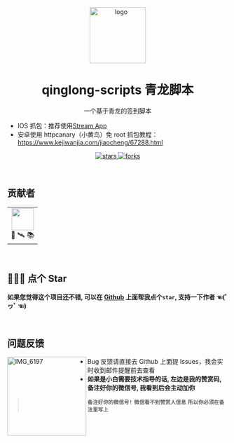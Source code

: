 <div align="center">
  <img src="https://unpkg.com/cat-kun@0.0.1/imgs/lucky-canvas.png" width="128" alt="logo" />
  <h1>qinglong-scripts 青龙脚本</h1>
  <p>一个基于青龙的签到脚本</p>
  <div align="left">

- IOS 抓包：推荐使用[Stream App](https://apps.apple.com/us/app/stream-network-debug-tool/id1312141691)
- 安卓使用 httpcanary（小黄鸟）免 root 抓包教程：https://www.kejiwanjia.com/jiaocheng/67288.html
  </div>
  <p>
    <a href="https://github.com/cat-kun/qinglong-scripts/stargazers" target="_black">
      <img src="https://img.shields.io/github/stars/cat-kun/qinglong-scripts?color=%23ffba15&logo=github&style=flat-square" alt="stars" />
    </a>
    <a href="https://github.com/cat-kun/qinglong-scripts/network/members" target="_black">
      <img src="https://img.shields.io/github/forks/cat-kun/qinglong-scripts?color=%23ffba15&logo=github&style=flat-square" alt="forks" />
    </a>
    <!-- <a href="https://github.com/cat-kun" target="_black">
      <img src="https://img.shields.io/badge/Author-%20buuing%20-7289da.svg?&logo=github&style=flat-square" alt="author" />
    </a>
    <a href="https://github.com/cat-kun/qinglong-scripts/blob/master/LICENSE" target="_black">
      <img src="https://img.shields.io/github/license/cat-kun/qinglong-scripts?color=%232dce89&logo=github&style=flat-square" alt="license" />
    </a>
    <a href="https://www.jsdelivr.com/package/npm/lucky-canvas" target="_black">
      <img src="https://data.jsdelivr.com/v1/package/npm/lucky-canvas/badge" alt="downloads" />
    </a> -->
  </p>
</div>

<!-- <div align="center" style="display: none">

|适配框架|npm包|最新版本|npm下载量|
| :-: | :-: | :-: | :-: |
|`JS` / `JQ`|[lucky-canvas](https://100px.net/usage/js.html)|<img src="https://img.shields.io/npm/v/lucky-canvas?color=%23ffba15&logo=npm&style=flat-square" alt="version" />|<a href="https://www.npmjs.com/package/lucky-canvas" target="_black"><img src="https://img.shields.io/npm/dm/lucky-canvas?color=%23ffba15&logo=npm&style=flat-square" alt="downloads" /></a>|
|`Vue`|[@lucky-canvas/vue](https://100px.net/usage/vue.html)|<img src="https://img.shields.io/npm/v/@lucky-canvas/vue?color=%23ffba15&logo=npm&style=flat-square" alt="version" />|<a href="https://www.npmjs.com/package/@lucky-canvas/vue" target="_black"><img src="https://img.shields.io/npm/dm/@lucky-canvas/vue?color=%23ffba15&logo=npm&style=flat-square" alt="downloads" /></a>|<a href="https://www.jsdelivr.com/package/npm/@lucky-canvas/vue" target="_black"><img src="https://data.jsdelivr.com/v1/package/npm/@lucky-canvas/vue/badge" alt="downloads" /></a>|
|`React`|[@lucky-canvas/react](https://100px.net/usage/react.html)|<img src="https://img.shields.io/npm/v/@lucky-canvas/react?color=%23ffba15&logo=npm&style=flat-square" alt="version" />|<a href="https://www.npmjs.com/package/@lucky-canvas/react" target="_black"><img src="https://img.shields.io/npm/dm/@lucky-canvas/react?color=%23ffba15&logo=npm&style=flat-square" alt="downloads" /></a>|-|
|`UniApp`|[@lucky-canvas/uni](https://100px.net/usage/uni.html)|<img src="https://img.shields.io/npm/v/@lucky-canvas/uni?color=%23ffba15&logo=npm&style=flat-square" alt="version" />|<a href="https://www.npmjs.com/package/@lucky-canvas/uni" target="_black"><img src="https://img.shields.io/npm/dm/@lucky-canvas/uni?color=%23ffba15&logo=npm&style=flat-square" alt="downloads" /></a>|-|
|`Taro3.x`|[@lucky-canvas/taro](https://100px.net/usage/taro.html)|<img src="https://img.shields.io/npm/v/@lucky-canvas/taro?color=%23ffba15&logo=npm&style=flat-square" alt="version" />|<a href="https://www.npmjs.com/package/@lucky-canvas/taro" target="_black"><img src="https://img.shields.io/npm/dm/@lucky-canvas/taro?color=%23ffba15&logo=npm&style=flat-square" alt="downloads" /></a>|-|
|`微信小程序`|[@lucky-canvas/mini](https://100px.net/usage/wx.html)|<img src="https://img.shields.io/npm/v/@lucky-canvas/mini?color=%23ffba15&logo=npm&style=flat-square" alt="version" />|<a href="https://www.npmjs.com/package/@lucky-canvas/mini" target="_black"><img src="https://img.shields.io/npm/dm/@lucky-canvas/mini?color=%23ffba15&logo=npm&style=flat-square" alt="downloads" /></a>|-|

</div> -->

<br />

## 贡献者

<table align="center">
  <tr>
    <td align="center"><a href="https://github.com/cat-kun" target="_blank"><img width="50px" src="https://avatars.githubusercontent.com/u/8529528?v=4"></a><div><span title="核心开发">🤖</span> <span title="基础建设">🛰</span> <span title="维护文档">📚</span></div></td>
    
  </tr>
    
</table>

<br />

## 🙏🙏🙏 点个 Star

**如果您觉得这个项目还不错, 可以在 [Github](https://github.com/cat-kun/qinglong-scripts) 上面帮我点个`star`, 支持一下作者 ☜(ﾟヮﾟ ☜)**

<br />

## 问题反馈

<img align="left" src="https://tvax3.sinaimg.cn/large/84295ee1gy1i3h1nsdj66j20w00w0jtt.jpg" alt="IMG_6197" width="180" data-width="180" data-height="180">

- Bug 反馈请直接去 Github 上面提 Issues，我会实时收到邮件提醒前去查看
- **如果是小白需要技术指导的话, 左边是我的赞赏码, 备注好你的微信号, 我看到后会主动加你**

> **`备注好你的微信号!`** **`微信看不到赞赏人信息`** **`所以你必须在备注里写上`**

<br />
